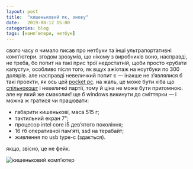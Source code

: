 ```yaml
---
layout: post
title:  "кишеньковий пк, знову"
date:   2019-08-12 15:00
categories: blog
tags: [комп’ютери, нетбук]
---
```


свого часу я чимало писав про нетбуки та інші ультрапортативні комп’ютери. згодом зрозумів, що нікому з виробників воно, насправді, не треба, бо попит на такі прис трої недостатній, щоби просто «рубати капусту», особливо після того, як вщух ажіотаж на ноутбуки по 300 долярів. але насправді невеличкий попит є — інакше не з’являлися б такі проекти, як ось цей [pocket pc](https://tomsfinds.com/pocket-pc/a102-003-i2/). на жаль, це може бути хіба що [спільнокошт](https://slovotvir.org.ua/words/kraudfandyng) і невеличкі партії, тому й ціна не може бути притомною. але ну який же смаколик! ще б windows викинути до сміттярки — і можна ж гратися чи працювати:

* габарити кишенькові, маса 515 г;
* тактильний екран 7";
* процесор intel core i5 дев’ятого покоління;
* 16 гб оперативної пам’яті, ssd на терабайт;
* живлення по usb type-c (здається).

якщо, звісно, це не фейк.

![кишеньковий комп’ютер](/assets/images/2019/2019-08-12-pocketpc.jpg)